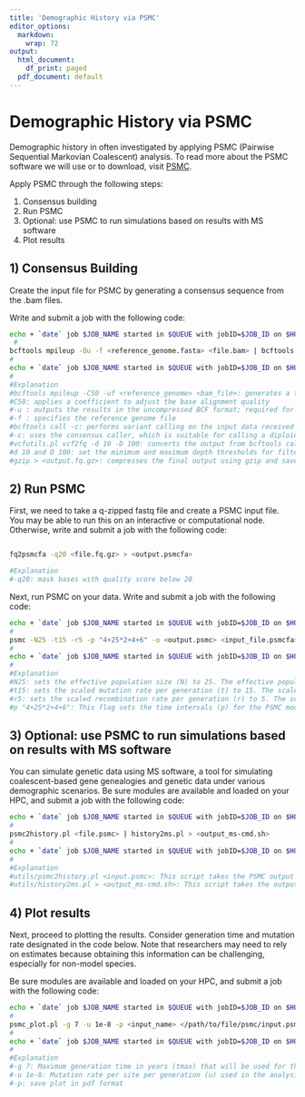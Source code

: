 ```yaml
---
title: 'Demographic History via PSMC'
editor_options:
  markdown:
    wrap: 72
output:
  html_document:
    df_print: paged
  pdf_document: default
---
```


# Demographic History via PSMC

Demographic history in often investigated by applying PSMC (Pairwise Sequential Markovian Coalescent) analysis. To read more about the PSMC software we will use or to download, visit [PSMC](https://github.com/lh3/psmc/tree/master).

Apply PSMC through the following steps:

1) Consensus building
2) Run PSMC
3) Optional: use PSMC to run simulations based on results with MS software
4) Plot results

## 1) Consensus Building

Create the input file for PSMC by generating a consensus sequence from the .bam files.

Write and submit a job with the following code:
```Bash
echo + `date` job $JOB_NAME started in $QUEUE with jobID=$JOB_ID on $HOSTNAME
 #
bcftools mpileup -Ou -f <reference_genome.fasta> <file.bam> | bcftools call -c | vcfutils.pl vcf2fq -d 10 -D 100 | gzip > <output.fq.gz
#
echo + `date` job $JOB_NAME started in $QUEUE with jobID=$JOB_ID on $HOSTNAME
#
#Explanation
#bcftools mpileup -C50 -uf <reference_genome> <bam_file>: generates a textual pileup format of the input BAM file using the given reference genome. 
#C50: applies a coefficient to adjust the base alignment quality
#-u : outputs the results in the uncompressed BCF format; required for piping to bcftools
#-f : specifies the reference genome file
#bcftools call -c: performs variant calling on the input data received from the bcftools mpileup command (indicated by `` as input). 
#-c: uses the consensus caller, which is suitable for calling a diploid consensus sequence
#vcfutils.pl vcf2fq -d 10 -D 100: converts the output from bcftools call in vcf format to a FastQ format
#d 10 and D 100: set the minimum and maximum depth thresholds for filtering variants
#gzip > <output.fq.gz>: compresses the final output using gzip and saves it as a .fq.gz file 
```

## 2) Run PSMC

First, we need to take a q-zipped fastq file and create a PSMC input file. You may be able to run this on an interactive or computational node. Otherwise, write and submit a job with the following code: 

```Bash

fq2psmcfa -q20 <file.fq.gz> > <output.psmcfa>

#Explanation
#-q20: mask bases with quality score below 20
```

Next, run PSMC on your data. Write and submit a job with the following code:
```Bash
echo + `date` job $JOB_NAME started in $QUEUE with jobID=$JOB_ID on $HOSTNAME
#
psmc -N25 -t15 -r5 -p "4+25*2+4+6" -o <output.psmc> <input_file.psmcfa>
#
echo + `date` job $JOB_NAME started in $QUEUE with jobID=$JOB_ID on $HOSTNAME
#
#Explanation
#N25: sets the effective population size (N) to 25. The effective population size is a measure of the genetic diversity in a population and is used to calculate the time to the most recent common ancestor of the population.
#t15: sets the scaled mutation rate per generation (t) to 15. The scaled mutation rate is the product of the mutation rate per base pair per generation and the effective population size.
#r5: sets the scaled recombination rate per generation (r) to 5. The scaled recombination rate is the product of the recombination rate per base pair per generation and the effective population size.
#p "4+25*2+4+6": This flag sets the time intervals (p) for the PSMC model. The specified pattern, "4+25*2+4+6", means that there are 4 intervals of equal size at the start, followed by 25 intervals with twice the size of the previous intervals, and then 4 more intervals of equal size, and finally 6 more intervals of increasing size. This allows the model to have higher time resolution near the present and lower resolution in the more distant past.
```

## 3) Optional: use PSMC to run simulations based on results with MS software

You can simulate genetic data using MS software, a tool for simulating coalescent-based gene genealogies and genetic data under various demographic scenarios.
Be sure modules are available and loaded on your HPC, and submit a job with the following code:
```Bash
echo + `date` job $JOB_NAME started in $QUEUE with jobID=$JOB_ID on $HOSTNAME
#
psmc2history.pl <file.psmc> | history2ms.pl > <output_ms-cmd.sh>
#
echo + `date` job $JOB_NAME started in $QUEUE with jobID=$JOB_ID on $HOSTNAME
#
#Explanation
#utils/psmc2history.pl <input.psmc>: This script takes the PSMC output file (<input.psmc>) and converts it into a simple history format. This format represents the inferred demographic history of the population.
#utils/history2ms.pl > <output_ms-cmd.sh>: This script takes the output from the previous script (the simple history format) and generates an ms command. The ms command is then saved in an output shell script file (<output_ms-cmd.sh>).
```

## 4) Plot results

Next, proceed to plotting the results. Consider generation time and mutation rate designated in the code below. Note that researchers may need to rely on estimates because obtaining this information can be challenging, especially for non-model species.

Be sure modules are available and loaded on your HPC, and submit a job with the following code:

```Bash
echo + `date` job $JOB_NAME started in $QUEUE with jobID=$JOB_ID on $HOSTNAME
#
psmc_plot.pl -g 7 -u 1e-8 -p <input_name> </path/to/file/psmc/input.psmc>
#
echo + `date` job $JOB_NAME started in $QUEUE with jobID=$JOB_ID on $HOSTNAME
#
#Explanation
#-g 7: Maximum generation time in years (tmax) that will be used for the analysis; In this case, the value is 7 years
#-u 1e-8: Mutation rate per site per generation (u) used in the analysis; The value is set to 1x10^-8
#-p: save plot in pdf format
```
